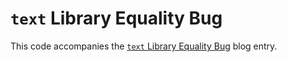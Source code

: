 # `text` Library Equality Bug

This code accompanies the
[`text` Library Equality Bug](https://www.extrema.is/blog/2024/09/17/text-library-equality-bug)
blog entry.
